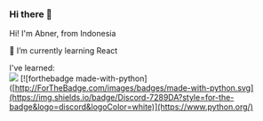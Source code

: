 ### Hi there 👋

<!--
**alvinabner/alvinabner** is a ✨ _special_ ✨ repository because its `README.md` (this file) appears on your GitHub profile.

Here are some ideas to get you started:
-->
Hi! I'm Abner, from Indonesia

🌱 I’m currently learning React

I've learned:<br>
<img src="https://img.shields.io/badge/Discord-7289DA?style=for-the-badge&logo=discord&logoColor=white" />
[![forthebadge made-with-python]([http://ForTheBadge.com/images/badges/made-with-python.svg](https://img.shields.io/badge/Discord-7289DA?style=for-the-badge&logo=discord&logoColor=white)](https://www.python.org/)

